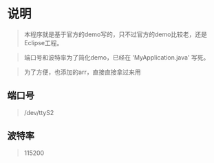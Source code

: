 # 说明

> 本程序就是基于官方的demo写的，只不过官方的demo比较老，还是Eclipse工程。

> 端口号和波特率为了简化demo，已经在 'MyApplication.java' 写死。

> 为了方便，也添加的arr，直接直接拿过来用

## 端口号

> /dev/ttyS2

## 波特率

> 115200
